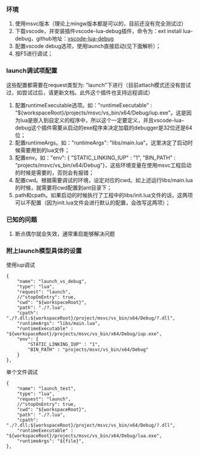 ### 环境
1. 使用msvc版本（理论上mingw版本都是可以的，目前还没有完全测试过）
2. 下载vscode，并安装插件vscode-lua-debug插件，命令为：ext install lua-debug，github地址：[vscode-lua-debug](https://github.com/actboy168/vscode-lua-debug)
3. 配置vscode debug选项，使用launch直接启动(见下面解析）；
4. 按F5进行调试；

### launch调试项配置
这些配置都需要在request类型为: "launch"下进行（目前attach模式还没有尝试过，如尝试过后，请更新文档。此外这个插件也支持远程调试）
1. 配置runtimeExecutable选项。如："runtimeExecutable" : "${workspaceRoot}/projects/msvc/vs_bin/x64/Debug/iup.exe"。这是因为lua是嵌入到自定义的程序中，所以这个一定要定义，并且vscode-lua-debug这个插件需要从启动的exe程序来决定加载的debugger是32位还是64位；
2. 配置runtimeArgs。如："runtimeArgs": "libs/main.lua"。这里决定了启动时候需要用到的lua文件；
3. 配置env。如："env": { "STATIC_LINKING_IUP" : "1", "BIN_PATH" : "projects/msvc/vs_bin/x64/Debug"}，这些环境变量在使用msvc工程启动的时候是需要的，否则会有报错；
4. 配置cwd。根据需要调试的环境，设定对应的cwd。如上述运行libs/main.lua的时候，就需要将cwd配置到ant目录下；
5. path和cpath。如果启动的时候执行了工程中的libs/init.lua文件的话，这两项可以不配置（因为init.lua文件会进行默认的配置，会改写这两项）；

### 已知的问题
1. 断点偶尔就会失效，通常重启能够解决问题


### 附上launch模型具体的设置
使用iup调试
>        
    {
        "name": "launch_vs_debug",
        "type": "lua",
        "request": "launch",
        //"stopOnEntry": true,            
        "cwd": "${workspaceRoot}",  
        "path": "./?.lua",
        "cpath": "./?.dll;${workspaceRoot}/project/msvc/vs_bin/x64/Debug/?.dll",
        "runtimeArgs": "libs/main.lua",            
        "runtimeExecutable" : "${workspaceRoot}/projects/msvc/vs_bin/x64/Debug/iup.exe",
        "env": {
            "STATIC_LINKING_IUP" : "1",
            "BIN_PATH" : "projects/msvc/vs_bin/x64/Debug"
        }        
    },

单个文件调试
>   
    {
        "name": "launch_test",
        "type": "lua",
        "request": "launch",
        //"stopOnEntry": true,            
        "cwd": "${workspaceRoot}",  
        "path": "./?.lua",
        "cpath": "./?.dll;${workspaceRoot}/project/msvc/vs_bin/x64/Debug/?.dll",                        
        "runtimeExecutable" : "${workspaceRoot}/projects/msvc/vs_bin/x64/Debug/lua.exe",
        "runtimeArgs": "${file}",            
    },
